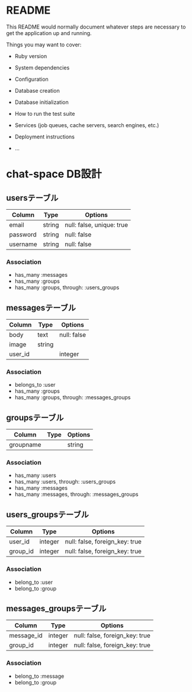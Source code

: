 # README

This README would normally document whatever steps are necessary to get the
application up and running.

Things you may want to cover:

* Ruby version

* System dependencies

* Configuration

* Database creation

* Database initialization

* How to run the test suite

* Services (job queues, cache servers, search engines, etc.)

* Deployment instructions

* ...

# chat-space DB設計
## usersテーブル
|Column|Type|Options|
|------|----|-------|
|email|string|null: false, unique: true|
|password|string|null: false|
|username|string|null: false|
### Association
- has_many :messages
- has_many :groups
- has_many  :groups,  through:  :users_groups

## messagesテーブル
|Column|Type|Options|
|------|----|-------|
|body|text|null: false|
|image|string|
|user_id||integer|null: false, foreign_key: true|
### Association
- belongs_to :user
- has_many :groups
- has_many  :groups,  through:  :messages_groups

## groupsテーブル
|Column|Type|Options|
|------|----|-------|
|groupname||string||null: false, unique: true|
### Association
- has_many :users
- has_many  :users,  through:  :users_groups
- has_many :messages
- has_many  :messages,  through:  :messages_groups

## users_groupsテーブル
|Column|Type|Options|
|------|----|-------|
|user_id|integer|null: false, foreign_key: true|
|group_id|integer|null: false, foreign_key: true|
### Association
- belong_to :user
- belong_to :group

## messages_groupsテーブル
|Column|Type|Options|
|------|----|-------|
|message_id|integer|null: false, foreign_key: true|
|group_id|integer|null: false, foreign_key: true|
### Association
- belong_to :message
- belong_to :group